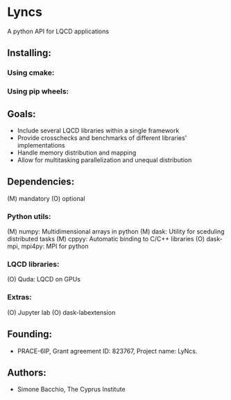 # Lyncs
A python API for LQCD applications

## Installing:
### Using cmake:

### Using pip wheels:


## Goals:
- Include several LQCD libraries within a single framework
- Provide crosschecks and benchmarks of different libraries' implementations
- Handle memory distribution and mapping
- Allow for multitasking parallelization and unequal distribution

## Dependencies:
(M) mandatory
(O) optional

### Python utils:
(M) numpy: Multidimensional arrays in python
(M) dask: Utility for sceduling distributed tasks
(M) cppyy: Automatic binding to C/C++ libraries
(O) dask-mpi, mpi4py: MPI for python

### LQCD libraries:
(O) Quda: LQCD on GPUs

### Extras:
(O) Jupyter lab
(O) dask-labextension

## Founding:
- PRACE-6IP, Grant agreement ID: 823767, Project name: LyNcs.

## Authors:
- Simone Bacchio, The Cyprus Institute
